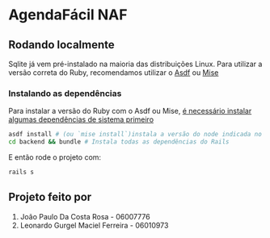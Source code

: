 # AgendaFácil NAF

## Rodando localmente

Sqlite já vem pré-instalado na maioria das distribuições Linux. Para utilizar a versão correta do Ruby, recomendamos utilizar o [Asdf](https://asdf-vm.com/) ou [Mise](https://mise.jdx.dev/getting-started.html)

### Instalando as dependências

Para instalar a versão do Ruby com o Asdf ou Mise, [é necessário instalar algumas dependências de sistema primeiro](https://github.com/rbenv/ruby-build/wiki#suggested-build-environment)

```sh
asdf install # (ou `mise install`)instala a versão do node indicada no .tool-versions
cd backend && bundle # Instala todas as dependências do Rails
```

E então rode o projeto com:

```sh
rails s
```

## Projeto feito por

1. João Paulo Da Costa Rosa - 06007776
2. Leonardo Gurgel Maciel Ferreira - 06010973
